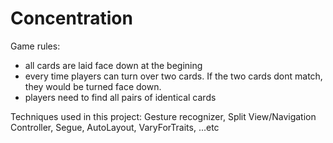 # Concentration

Game rules:
- all cards are laid face down at the begining
- every time players can turn over two cards. If the two cards dont match, they would be turned face down.
- players need to find all pairs of identical cards 

Techniques used in this project:
Gesture recognizer, Split View/Navigation Controller, Segue, AutoLayout, VaryForTraits, ...etc

